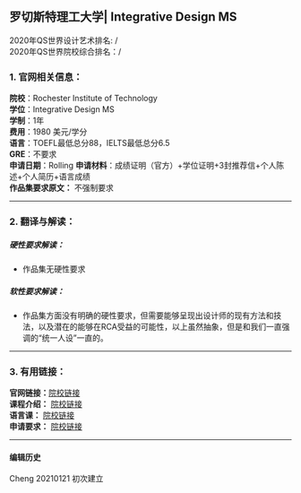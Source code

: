 ##  罗切斯特理工大学| Integrative Design MS 
2020年QS世界设计艺术排名: /   
2020年QS世界院校综合排名：/

### 1. 官网相关信息：

**院校**：Rochester Institute of Technology  
**学位**：Integrative Design MS  
**学制**：1年  
**费用**：1980 美元/学分  
**语言**：TOEFL最低总分88，IELTS最低总分6.5  
**GRE**：不要求  
**申请日期**：Rolling
**申请材料**：成绩证明（官方）+学位证明+3封推荐信+个人陈述+个人简历+语言成绩      
**作品集要求原文：** 不强制要求 

---


### 2. 翻译与解读：

##### 硬性要求解读：
- 作品集无硬性要求  


##### 软性要求解读：
- 作品集方面没有明确的硬性要求，但需要能够呈现出设计师的现有方法和技法，以及潜在的能够在RCA受益的可能性，以上虽然抽象，但是和我们一直强调的“统一人设”一直的。

---

### 3. 有用链接：

**官网链接：**[院校链接](https://www.rit.edu/study/integrative-design-ms)  
**课程介绍：** [院校链接](https://www.rit.edu/study/integrative-design-ms#curriculum)  
**语言课：** [院校链接](https://www.rit.edu/emcs/ptgrad/apply/information-for-international-applicants)  
**申请要求：** [院校链接](https://www.rit.edu/programs/visual-communication-design-mfa)  


---


#### 编辑历史


Cheng 20210121 初次建立  

